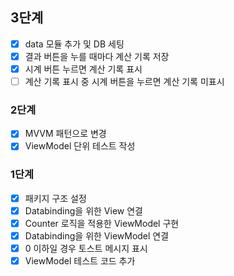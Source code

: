 ## 3단계
- [x] data 모듈 추가 및 DB 세팅
- [x] 결과 버튼을 누를 때마다 계산 기록 저장
- [x] 시계 버튼 누르면 계산 기록 표시
- [ ] 계산 기록 표시 중 시계 버튼을 누르면 계산 기록 미표시

### 2단계
- [x] MVVM 패턴으로 변경
- [x] ViewModel 단위 테스트 작성

### 1단계
- [x] 패키지 구조 설정
- [x] Databinding을 위한 View 연결
- [x] Counter 로직을 적용한 ViewModel 구현
- [x] Databinding을 위한 ViewModel 연결
- [x] 0 이하일 경우 토스트 메시지 표시
- [x] ViewModel 테스트 코드 추가
